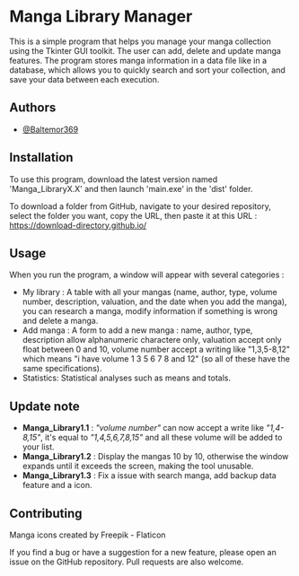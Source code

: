 
# Manga Library Manager

This is a simple program that helps you manage your manga collection using the Tkinter GUI toolkit. The user can add, delete and update manga features. The program stores manga information in a data file like in a database, which allows you to quickly search and sort your collection, and save your data between each execution.
## Authors

- [@Baltemor369](https://www.github.com/Baltemor369)

## Installation

To use this program, download the latest version named 'Manga_LibraryX.X' and then launch 'main.exe' in the 'dist' folder.

To download a folder from GitHub, navigate to your desired repository, select the folder you want, copy the URL, then paste it at this URL : https://download-directory.github.io/
    
## Usage

When you run the program, a window will appear with several categories :
- My library : A table with all your mangas (name, author, type, volume number, description, valuation, and the date when you add the manga), you can research a manga, modify information if something is wrong and delete a manga.
- Add manga : A form to add a new manga : name, author, type, description allow alphanumeric charactere only, valuation accept only float between 0 and 10, volume number accept a writing like "1,3,5-8,12" which means "i have volume 1 3 5 6 7 8 and 12" (so all of these have the same specifications).
- Statistics: Statistical analyses such as means and totals.

## Update note

- __Manga_Library1.1__ : _"volume number"_ can now accept a write like _"1,4-8,15"_, it's equal to _"1,4,5,6,7,8,15"_ and all these volume will be added to your list.
- __Manga_Library1.2__ : Display the mangas 10 by 10, otherwise the window expands until it exceeds the screen, making the tool unusable.
- __Manga_Library1.3__ : Fix a issue with search manga, add backup data feature and a icon.

## Contributing

Manga icons created by Freepik - Flaticon

If you find a bug or have a suggestion for a new feature, please open an issue on the GitHub repository. Pull requests are also welcome.


